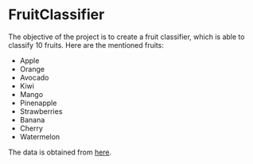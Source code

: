 # FruitClassifier
The objective of the project is to create a fruit classifier, which is able to classify 10 fruits.
Here are the mentioned fruits: 
- Apple
- Orange
- Avocado
- Kiwi
- Mango
- Pinenapple
- Strawberries
- Banana
- Cherry
- Watermelon

The data is obtained from [here](https://www.kaggle.com/datasets/karimabdulnabi/fruit-classification10-class).


